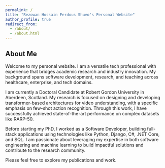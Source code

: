 ```yaml
---
permalink: /
title: "Rezowan Hossain Ferdous Shuvo's Personal Website"
author_profile: true
redirect_from: 
  - /about/
  - /about.html
---
```


## About Me

Welcome to my personal website. I am a versatile tech professional with experience that bridges academic research and industry innovation. My background spans software development, research, and teaching across healthcare, enterprise, and tech domains.

I am currently a Doctoral Candidate at Robert Gordon University in Aberdeen, Scotland. My research is focused on designing and developing transformer-based architectures for video understanding, with a specific emphasis on few-shot action recognition. Through this work, I have successfully achieved state-of-the-art performance on complex datasets like RARP-50.

Before starting my PhD, I worked as a Software Developer, building full-stack applications using technologies like Python, Django, C#, .NET Core, and SQL. I am passionate about leveraging my expertise in both software engineering and machine learning to build impactful solutions and contribute to the research community.

Please feel free to explore my publications and work.
